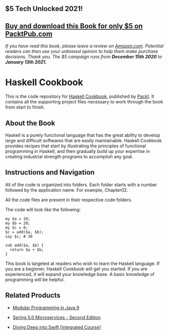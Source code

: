 ## $5 Tech Unlocked 2021!
[Buy and download this Book for only $5 on PacktPub.com](https://www.packtpub.com/product/haskell-cookbook/9781786461353)
-----
*If you have read this book, please leave a review on [Amazon.com](https://www.amazon.com/gp/product/1786461358).     Potential readers can then use your unbiased opinion to help them make purchase decisions. Thank you. The $5 campaign         runs from __December 15th 2020__ to __January 13th 2021.__*

# Haskell Cookbook
This is the code repository for [Haskell Cookbook](https://www.packtpub.com/product/haskell-cookbook/9781786461353), published by [Packt](https://www.packtpub.com/?utm_source=github). It contains all the supporting project files necessary to work through the book from start to finish.
## About the Book
Haskell is a purely functional language that has the great ability to develop large and difficult softwares that are easily maintainable. Haskell Cookbook provides recipes that start by illustrating the principles of functional programming in Haskell, and then gradually build up your expertise in creating industrial strength programs to accomplish any goal.
## Instructions and Navigation
All of the code is organized into folders. Each folder starts with a number followed by the application name. For example, Chapter02.

All the code files are present in their respective code folders.

The code will look like the following:
```
my $a = 10;
my $b = 20;
my $c = 0;
$c = add($a, $b);
say $c; # 30

sub add($a, $b) {
  return $a + $b;
}
```

This book is targeted at readers who wish to learn the Haskell language. If you are a beginner, Haskell Cookbook will get you started. If you are experienced, it will expand your knowledge base. A basic knowledge of programming will be helpful.

## Related Products
* [Modular Programming in Java 9](https://www.packtpub.com/application-development/modular-programming-java-9?utm_source=github&utm_medium=repository&utm_campaign=9781787126909)

* [Spring 5.0 Microservices - Second Edition](https://www.packtpub.com/application-development/spring-50-microservices-second-edition?utm_source=github&utm_medium=repository&utm_campaign=9781787127685)

* [Diving Deep into Swift [Integrated Course]](https://www.packtpub.com/application-development/diving-deep-swift-integrated-course?utm_source=github&utm_medium=repository&utm_campaign=9781788394000)

